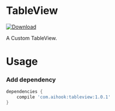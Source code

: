 TableView
=========
[ ![Download](https://api.bintray.com/packages/itrojan/maven/tableview/images/download.svg) ](https://bintray.com/itrojan/maven/tableview/_latestVersion)

A Custom TableView.

# Usage

### Add dependency

```groovy
dependencies {
    compile 'com.aihook:tableview:1.0.1'
}
```